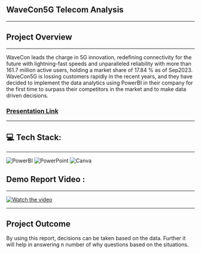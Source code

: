 WaveCon5G Telecom Analysis
-
---

Project Overview
-
---

WaveCon leads the charge in 5G innovation, redefining connectivity for the future with lightning-fast speeds and unparalleled reliability with more than 161.7 million active users, holding a market share of 17.84 % as of Sep2023. WaveCon5G is lossing customers rapidly in the recent years, and they have decided to implement the data analytics using PowerBI in their company for the first time to surpass their competitors in the market and to make data driven decisions.


### [Presentation Link](https://github.com/VkasRajpurohit/WaveCon5G-Telecom-Analysis/tree/main/Presentation)

---


💻 Tech Stack:
-
---

![PowerBI](https://img.shields.io/badge/-PowerBI-blue?logo=powerbi&labelColor=ffffff&color=ffffff)
![PowerPoint](https://img.shields.io/badge/PowerPoint-red?style=flat&logo=microsoftpowerpoint&color=%23B7472A)
![Canva](https://img.shields.io/badge/Canva--Canva?style=flat&logo=canva&color=%2300C4CC)



## Demo Report Video :

---
[![Watch the video](https://img.youtube.com/vi/eg-cuwei85w/0.jpg)](https://www.youtube.com/watch?v=eg-cuwei85w)

---

## Project Outcome

By using this report, decisions can be taken based on the data. Further it will help in answering n number of why questions based on the situations.
